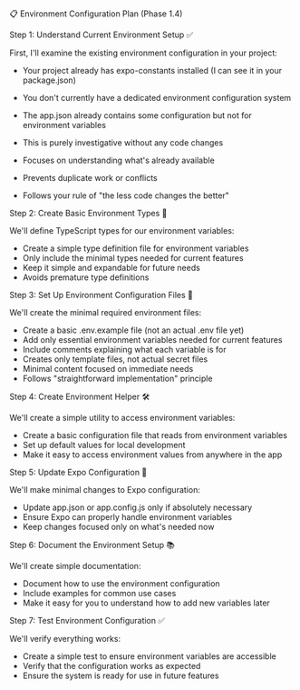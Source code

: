 📋 Environment Configuration Plan (Phase 1.4)


Step 1: Understand Current Environment Setup ✅

First, I'll examine the existing environment configuration in your project:

- Your project already has expo-constants installed (I can see it in your package.json)
- You don't currently have a dedicated environment configuration system
- The app.json already contains some configuration but not for environment variables

- This is purely investigative without any code changes
- Focuses on understanding what's already available
- Prevents duplicate work or conflicts
- Follows your rule of "the less code changes the better"

Step 2: Create Basic Environment Types 📝

We'll define TypeScript types for our environment variables:

- Create a simple type definition file for environment variables
- Only include the minimal types needed for current features
- Keep it simple and expandable for future needs
- Avoids premature type definitions


Step 3: Set Up Environment Configuration Files 🔧

We'll create the minimal required environment files:

- Create a basic .env.example file (not an actual .env file yet)
- Add only essential environment variables needed for current features
- Include comments explaining what each variable is for
- Creates only template files, not actual secret files
- Minimal content focused on immediate needs
- Follows "straightforward implementation" principle


Step 4: Create Environment Helper 🛠️

We'll create a simple utility to access environment variables:

- Create a basic configuration file that reads from environment variables
- Set up default values for local development
- Make it easy to access environment values from anywhere in the app


Step 5: Update Expo Configuration 🔄

We'll make minimal changes to Expo configuration:

- Update app.json or app.config.js only if absolutely necessary
- Ensure Expo can properly handle environment variables
- Keep changes focused only on what's needed now


Step 6: Document the Environment Setup 📚

We'll create simple documentation:

- Document how to use the environment configuration
- Include examples for common use cases
- Make it easy for you to understand how to add new variables later 

Step 7: Test Environment Configuration ✅

We'll verify everything works:

- Create a simple test to ensure environment variables are accessible
- Verify that the configuration works as expected
- Ensure the system is ready for use in future features
